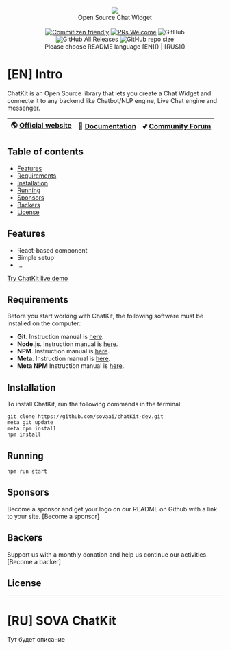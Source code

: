 <p align="center">
<img src="https://github.com/sovaai/chatKit-dev/blob/master/chatKit-logo.svg">
<br>Open Source Chat Widget
<br><br>
<a href="http://commitizen.github.io/cz-cli/">
  <img src="https://img.shields.io/badge/commitizen-friendly-brightgreen.svg" alt="Commitizen friendly"></a>
<a href="http://makeapullrequest.com">
	<img alt="PRs Welcome" src="https://img.shields.io/badge/PRs-welcome-brightgreen"></a>
<img alt="GitHub" src="https://img.shields.io/github/license/sovaai/chatKit-dev">
<br>
<img alt="GitHub All Releases" src="https://img.shields.io/github/downloads/sovaai/chatKit-dev/total">
<img alt="GitHub repo size" src="https://img.shields.io/github/repo-size/sovaai/chatKit-dev">
<br>Please choose README language [EN]() | [RUS]()

</p>

# [EN] Intro 

ChatKit is an Open Source library that lets you create a Chat Widget and connecte it to any backend like Chatbot/NLP engine, Live Chat engine and messenger.

🌎 [Official website](https://www.sova.ai)  | 📖 [Documentation](https://docs) | 💕 [Community Forum](https://www.forum.sova.ai)
----- | ----- | -----

## Table of contents

* [Features](#features)
* [Requirements](#requirements)
* [Installation](#installation)
* [Running](#running)
* [Sponsors](#sponsors)
* [Backers](#backers)
* [License](#license)

## Features

* React-based component
* Simple setup
* ...

[Try ChatKit live demo](https://demo-chat-kit.herokuapp.com/)

## Requirements

Before you start working with ChatKit, the following software must be installed on the computer:

* **Git**. Instruction manual is [here](https://git-scm.com/downloads).
* **Node.js**. Instruction manual is [here](https://nodejs.org/en/download/).
* **NPM**. Instruction manual is [here](https://docs.npmjs.com/downloading-and-installing-node-js-and-npm).
* **Meta**. Instruction manual is [here](https://www.npmjs.com/package/meta).
* **Meta NPM** Instruction manual is [here](https://www.npmjs.com/package/meta-npm).

## Installation

To install ChatKit, run the following commands in the terminal:

~~~console
git clone https://github.com/sovaai/chatKit-dev.git
meta git update
meta npm install
npm install
~~~

## Running


~~~console
npm run start
~~~

## Sponsors

Become a sponsor and get your logo on our README on Github with a link to your site. [Become a sponsor]

## Backers

Support us with a monthly donation and help us continue our activities. [Become a backer]

## License

---

# [RU] SOVA ChatKit 

Тут будет описание

